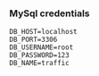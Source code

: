 ### MySql credentials
```dotenv
DB_HOST=localhost
DB_PORT=3306
DB_USERNAME=root
DB_PASSWORD=123
DB_NAME=traffic
```
